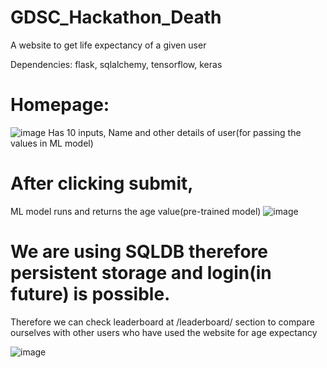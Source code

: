 # GDSC_Hackathon_Death
A website to get life expectancy of a given user

Dependencies: flask, sqlalchemy, tensorflow, keras

# Homepage: 
![image](https://user-images.githubusercontent.com/95633551/230608746-843fc105-bebb-4fa3-ac0e-d6a52ce97048.png)
Has 10 inputs, Name and other details of user(for passing the values in ML model)

# After clicking submit, 
ML model runs and returns the age value(pre-trained model)
![image](https://user-images.githubusercontent.com/95633551/230609105-d7194a23-4b56-4e48-b0f8-5322d95badb9.png)

# We are using SQLDB therefore persistent storage and login(in future) is possible. 
Therefore we can check leaderboard at /leaderboard/ section to compare ourselves with other users who have used the website for age expectancy

![image](https://user-images.githubusercontent.com/95633551/230609316-bfbe8b18-c05c-491e-8e3d-d617bb4958b9.png)

